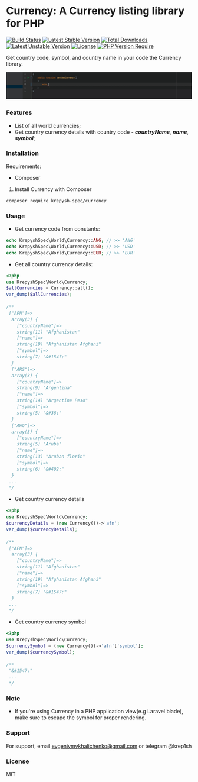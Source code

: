 # Currency: A Currency listing library for PHP
[![Build Status](https://circleci.com/gh/krepysh-spec/currency.svg?style=shield)](https://circleci.com/gh/krepysh-spec/currency)
[![Latest Stable Version](http://poser.pugx.org/krepysh-spec/currency/v)](https://packagist.org/packages/krepysh-spec/currency) 
[![Total Downloads](http://poser.pugx.org/krepysh-spec/currency/downloads)](https://packagist.org/packages/krepysh-spec/currency)
[![Latest Unstable Version](http://poser.pugx.org/krepysh-spec/currency/v/unstable)](https://packagist.org/packages/krepysh-spec/currency)
[![License](http://poser.pugx.org/krepysh-spec/currency/license)](https://packagist.org/packages/krepysh-spec/currency)
[![PHP Version Require](http://poser.pugx.org/krepysh-spec/currency/require/php)](https://packagist.org/packages/krepysh-spec/currency)

Get country code, symbol, and country name in your code the Currency library.

![Alt Text](media/preview.gif)

### Features
- List of all world currencies;
- Get country currency details with country code - ***countryName***, ***name***, ***symbol***;

### Installation

Requirements:
- Composer

1. Install Currency with Composer
```bash
composer require krepysh-spec/currency
```

### Usage

- Get currency code from constants:

```php
echo KrepyshSpec\World\Currency::ANG; // >> 'ANG'
echo KrepyshSpec\World\Currency::USD; // >> 'USD'
echo KrepyshSpec\World\Currency::EUR; // >> 'EUR'
```

- Get all country currency details:

```php
<?php
use KrepyshSpec\World\Currency;
$allCurrencies = Currency::all();
var_dump($allCurrencies);

/**
 ["AFN"]=>
  array(3) {
    ["countryName"]=>
    string(11) "Afghanistan"
    ["name"]=>
    string(19) "Afghanistan Afghani"
    ["symbol"]=>
    string(7) "&#1547;"
  }
  ["ARS"]=>
  array(3) {
    ["countryName"]=>
    string(9) "Argentina"
    ["name"]=>
    string(14) "Argentine Peso"
    ["symbol"]=>
    string(5) "&#36;"
  }
  ["AWG"]=>
  array(3) {
    ["countryName"]=>
    string(5) "Aruba"
    ["name"]=>
    string(13) "Aruban florin"
    ["symbol"]=>
    string(6) "&#402;"
  }
 ...
 */
```

- Get country currency details

```php
<?php
use KrepyshSpec\World\Currency;
$currencyDetails = (new Currency())->'afn';
var_dump($currencyDetails);

/**
 ["AFN"]=>
  array(3) {
    ["countryName"]=>
    string(11) "Afghanistan"
    ["name"]=>
    string(19) "Afghanistan Afghani"
    ["symbol"]=>
    string(7) "&#1547;"
  }
 ...
 */
```

- Get country currency symbol

```php
<?php
use KrepyshSpec\World\Currency;
$currencySymbol = (new Currency())->'afn'['symbol'];
var_dump($currencySymbol);

/**
 "&#1547;"
 ...
 */
```

### Note

- If you're using Currency in a PHP application view(e.g Laravel blade), make sure to escape the symbol for proper rendering.

### Support

For support, email evgeniymykhalichenko@gmail.com or telegram @krep1sh

### License

MIT